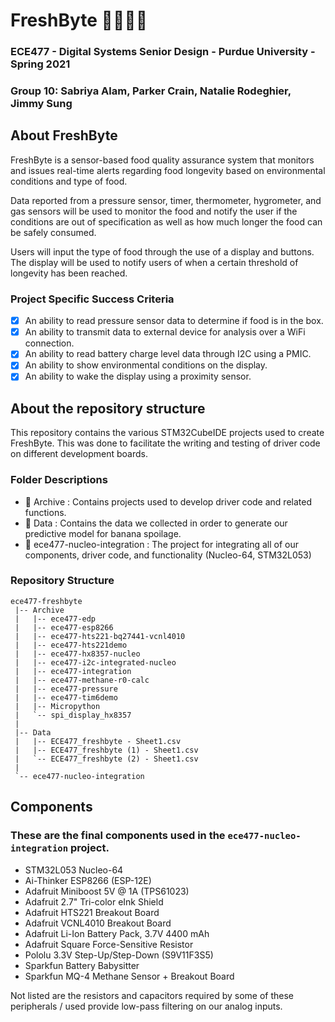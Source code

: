 # FreshByte 🍎🍌🍋🥭
### ECE477 - Digital Systems Senior Design - Purdue University - Spring 2021
### Group 10: Sabriya Alam, Parker Crain, Natalie Rodeghier, Jimmy Sung

## About FreshByte
FreshByte is a sensor-based food quality assurance system that monitors and issues real-time alerts
regarding food longevity based on environmental conditions and type of food.

Data reported from a pressure sensor, timer, thermometer, hygrometer, and gas sensors will be used to monitor the food
and notify the user if the conditions are out of specification as well as how much longer the food can be safely consumed.

Users will input the type of food through the use of a display and buttons. The display will be used to notify users of when a certain
threshold of longevity has been reached.

### Project Specific Success Criteria
- [x] An ability to read pressure sensor data to determine if food is in the box.
- [x] An ability to transmit data to external device for analysis over a WiFi connection.
- [x] An ability to read battery charge level data through I2C using a PMIC.
- [x] An ability to show environmental conditions on the display.
- [x] An ability to wake the display using a proximity sensor.

## About the repository structure
This repository contains the various STM32CubeIDE projects used to create FreshByte. This was done to facilitate the writing and testing of driver code on different development boards.

### Folder Descriptions
- 📂 Archive : Contains projects used to develop driver code and related functions.
- 📂 Data : Contains the data we collected in order to generate our predictive model for banana spoilage.
- 📂 ece477-nucleo-integration : The project for integrating all of our components, driver code, and functionality (Nucleo-64, STM32L053)

### Repository Structure
```
ece477-freshbyte
 |-- Archive
 |   |-- ece477-edp
 |   |-- ece477-esp8266
 |   |-- ece477-hts221-bq27441-vcnl4010
 |   |-- ece477-hts221demo
 |   |-- ece477-hx8357-nucleo
 |   |-- ece477-i2c-integrated-nucleo
 |   |-- ece477-integration
 |   |-- ece477-methane-r0-calc
 |   |-- ece477-pressure
 |   |-- ece477-tim6demo
 |   |-- Micropython
 |   `-- spi_display_hx8357
 |
 |-- Data
 |   |-- ECE477_freshbyte - Sheet1.csv
 |   |-- ECE477_freshbyte (1) - Sheet1.csv
 |   `-- ECE477_freshbyte (2) - Sheet1.csv
 |
 `-- ece477-nucleo-integration
```

## Components
### These are the final components used in the `ece477-nucleo-integration` project.
* STM32L053 Nucleo-64 
* Ai-Thinker ESP8266 (ESP-12E)
* Adafruit Miniboost 5V @ 1A (TPS61023)
* Adafruit 2.7" Tri-color eInk Shield
* Adafruit HTS221 Breakout Board
* Adafruit VCNL4010 Breakout Board
* Adafruit Li-Ion Battery Pack, 3.7V 4400 mAh
* Adafruit Square Force-Sensitive Resistor
* Pololu 3.3V Step-Up/Step-Down (S9V11F3S5)
* Sparkfun Battery Babysitter
* Sparkfun MQ-4 Methane Sensor + Breakout Board

Not listed are the resistors and capacitors required by some of these peripherals / used provide low-pass filtering on our analog inputs.

